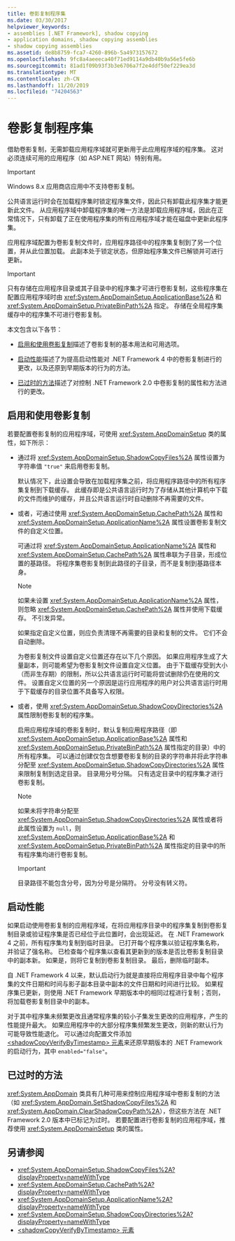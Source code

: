 ```yaml
---
title: 卷影复制程序集
ms.date: 03/30/2017
helpviewer_keywords:
- assemblies [.NET Framework], shadow copying
- application domains, shadow copying assemblies
- shadow copying assemblies
ms.assetid: de8b8759-fca7-4260-896b-5a4973157672
ms.openlocfilehash: 9fc8a4aeeeca40f71ed9114a9db40b9a56e5fe6b
ms.sourcegitcommit: 81ad1f09b93f3b3e6706a7f2e4ddf50ef229ea3d
ms.translationtype: MT
ms.contentlocale: zh-CN
ms.lasthandoff: 11/20/2019
ms.locfileid: "74204563"
---
```

# <a name="shadow-copying-assemblies"></a>卷影复制程序集

借助卷影复制，无需卸载应用程序域就可更新用于此应用程序域的程序集。 这对必须连续可用的应用程序（如 ASP.NET 网站）特别有用。

> [!IMPORTANT]
> Windows 8.x 应用商店应用中不支持卷影复制。

公共语言运行时会在加载程序集时锁定程序集文件，因此只有卸载此程序集才能更新此文件。 从应用程序域中卸载程序集的唯一方法是卸载应用程序域，因此在正常情况下，只有卸载了正在使用程序集的所有应用程序域才能在磁盘中更新此程序集。

应用程序域配置为卷影复制文件时，应用程序路径中的程序集复制到了另一个位置，并从此位置加载。 此副本处于锁定状态，但原始程序集文件已解锁并可进行更新。

> [!IMPORTANT]
> 只有存储在应用程序目录或其子目录中的程序集才可进行卷影复制，这些程序集在配置应用程序域时由 <xref:System.AppDomainSetup.ApplicationBase%2A> 和 <xref:System.AppDomainSetup.PrivateBinPath%2A> 指定。 存储在全局程序集缓存中的程序集不可进行卷影复制。

本文包含以下各节：

- [启用和使用卷影复制](#EnablingAndUsing)描述了卷影复制的基本用法和可用选项。

- [启动性能](#StartupPerformance)描述了为提高启动性能对 .NET Framework 4 中的卷影复制进行的更改，以及还原到早期版本的行为的方法。

- [已过时的方法](#ObsoleteMethods)描述了对控制 .NET Framework 2.0 中卷影复制的属性和方法进行的更改。

<a name="EnablingAndUsing"></a>

## <a name="enabling-and-using-shadow-copying"></a>启用和使用卷影复制

若要配置卷影复制的应用程序域，可使用 <xref:System.AppDomainSetup> 类的属性，如下所示：

- 通过将 <xref:System.AppDomainSetup.ShadowCopyFiles%2A> 属性设置为字符串值 `"true"` 来启用卷影复制。

  默认情况下，此设置会导致在加载程序集之前，将应用程序路径中的所有程序集复制到下载缓存。 此缓存即是公共语言运行时为了存储从其他计算机中下载的文件而维护的缓存，并且公共语言运行时自动删除不再需要的文件。

- 或者，可通过使用 <xref:System.AppDomainSetup.CachePath%2A> 属性和 <xref:System.AppDomainSetup.ApplicationName%2A> 属性设置卷影复制文件的自定义位置。

  可通过将 <xref:System.AppDomainSetup.ApplicationName%2A> 属性和 <xref:System.AppDomainSetup.CachePath%2A> 属性串联为子目录，形成位置的基路径。 将程序集卷影复制到此路径的子目录，而不是复制到基路径本身。

  > [!NOTE]
  > 如果未设置 <xref:System.AppDomainSetup.ApplicationName%2A> 属性，则忽略 <xref:System.AppDomainSetup.CachePath%2A> 属性并使用下载缓存。 不引发异常。

  如果指定自定义位置，则应负责清理不再需要的目录和复制的文件。 它们不会自动删除。

  为卷影复制文件设置自定义位置还存在以下几个原因。 如果应用程序生成了大量副本，则可能希望为卷影复制文件设置自定义位置。 由于下载缓存受到大小（而非生存期）的限制，所以公共语言运行时可能将尝试删除仍在使用的文件。 设置自定义位置的另一个原因是运行应用程序的用户对公共语言运行时用于下载缓存的目录位置不具备写入权限。

- 或者，使用 <xref:System.AppDomainSetup.ShadowCopyDirectories%2A> 属性限制卷影复制的程序集。

  启用应用程序域的卷影复制时，默认复制应用程序路径（即 <xref:System.AppDomainSetup.ApplicationBase%2A> 属性和 <xref:System.AppDomainSetup.PrivateBinPath%2A> 属性指定的目录）中的所有程序集。 可以通过创建仅包含想要卷影复制的目录的字符串并将此字符串分配至 <xref:System.AppDomainSetup.ShadowCopyDirectories%2A> 属性来限制复制到选定目录。 目录用分号分隔。 只有选定目录中的程序集才进行卷影复制。

  > [!NOTE]
  > 如果未将字符串分配至 <xref:System.AppDomainSetup.ShadowCopyDirectories%2A> 属性或者将此属性设置为 `null`，则 <xref:System.AppDomainSetup.ApplicationBase%2A> 和 <xref:System.AppDomainSetup.PrivateBinPath%2A> 属性指定的目录中的所有程序集均进行卷影复制。

  > [!IMPORTANT]
  > 目录路径不能包含分号，因为分号是分隔符。 分号没有转义符。

<a name="StartupPerformance"></a>

## <a name="startup-performance"></a>启动性能

如果启动使用卷影复制的应用程序域，在将应用程序目录中的程序集复制到卷影复制目录或验证程序集是否已经位于此位置时，会出现延迟。 在 .NET Framework 4 之前，所有程序集均复制到临时目录。 已打开每个程序集以验证程序集名称，并验证了强名称。 已检查每个程序集以查看其更新到的版本是否比卷影复制目录中的副本新。 如果是，则将它复制到卷影复制目录。 最后，删除临时副本。

自 .NET Framework 4 以来，默认启动行为就是直接将应用程序目录中每个程序集的文件日期和时间与影子副本目录中副本的文件日期和时间进行比较。 如果程序集已更新，则使用 .NET Framework 早期版本中的相同过程进行复制；否则，将加载卷影复制目录中的副本。

对于其中程序集未频繁更改且通常程序集的较小子集发生更改的应用程序，产生的性能提升最大。 如果应用程序中的大部分程序集频繁发生更改，则新的默认行为可能导致性能退化。 可以通过向配置文件添加 [\<shadowCopyVerifyByTimestamp> 元素](../configure-apps/file-schema/runtime/shadowcopyverifybytimestamp-element.md)来还原早期版本的 .NET Framework 的启动行为，其中 `enabled="false"`。

<a name="ObsoleteMethods"></a>

## <a name="obsolete-methods"></a>已过时的方法

<xref:System.AppDomain> 类具有几种可用来控制应用程序域中卷影复制的方法（如 <xref:System.AppDomain.SetShadowCopyFiles%2A> 和 <xref:System.AppDomain.ClearShadowCopyPath%2A>），但这些方法在 .NET Framework 2.0 版本中已标记为过时。 若要配置进行卷影复制的应用程序域，推荐使用 <xref:System.AppDomainSetup> 类的属性。

## <a name="see-also"></a>另请参阅

- <xref:System.AppDomainSetup.ShadowCopyFiles%2A?displayProperty=nameWithType>
- <xref:System.AppDomainSetup.CachePath%2A?displayProperty=nameWithType>
- <xref:System.AppDomainSetup.ApplicationName%2A?displayProperty=nameWithType>
- <xref:System.AppDomainSetup.ShadowCopyDirectories%2A?displayProperty=nameWithType>
- [\<shadowCopyVerifyByTimestamp> 元素](../configure-apps/file-schema/runtime/shadowcopyverifybytimestamp-element.md)
